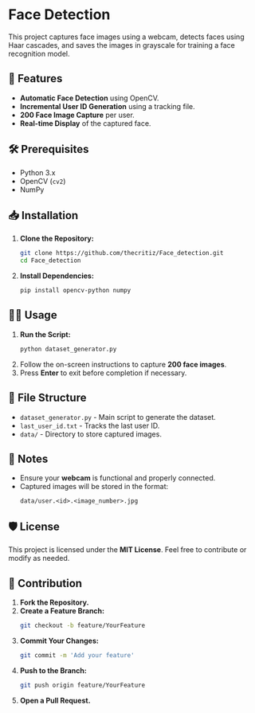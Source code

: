 # Face Detection

This project captures face images using a webcam, detects faces using Haar cascades, and saves the images in grayscale for training a face recognition model.

## 🚀 Features
- **Automatic Face Detection** using OpenCV.
- **Incremental User ID Generation** using a tracking file.
- **200 Face Image Capture** per user.
- **Real-time Display** of the captured face.

## 🛠️ Prerequisites
- Python 3.x
- OpenCV (`cv2`)
- NumPy

## 📥 Installation
1. **Clone the Repository:**
    ```bash
    git clone https://github.com/thecritiz/Face_detection.git
    cd Face_detection
    ```
2. **Install Dependencies:**
    ```bash
    pip install opencv-python numpy
    ```

## 🧑‍💻 Usage
1. **Run the Script:**
    ```bash
    python dataset_generator.py
    ```
2. Follow the on-screen instructions to capture **200 face images**.
3. Press **Enter** to exit before completion if necessary.

## 📁 File Structure
- `dataset_generator.py` - Main script to generate the dataset.
- `last_user_id.txt` - Tracks the last user ID.
- `data/` - Directory to store captured images.

## 📝 Notes
- Ensure your **webcam** is functional and properly connected.
- Captured images will be stored in the format:
    ```
    data/user.<id>.<image_number>.jpg
    ```

## 🛡️ License
This project is licensed under the **MIT License**. Feel free to contribute or modify as needed.

## 🤝 Contribution
1. **Fork the Repository.**
2. **Create a Feature Branch:**
    ```bash
    git checkout -b feature/YourFeature
    ```
3. **Commit Your Changes:**
    ```bash
    git commit -m 'Add your feature'
    ```
4. **Push to the Branch:**
    ```bash
    git push origin feature/YourFeature
    ```
5. **Open a Pull Request.**

